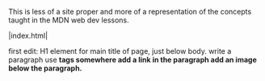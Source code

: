This is less of a site proper and more of a representation of the concepts taught in the MDN web dev lessons.

|index.html|

first edit: H1 element for main title of page, just below body.
            write a paragraph
            use <strong> tags somewhere
            add a link in the paragraph
            add an image below the paragraph.
